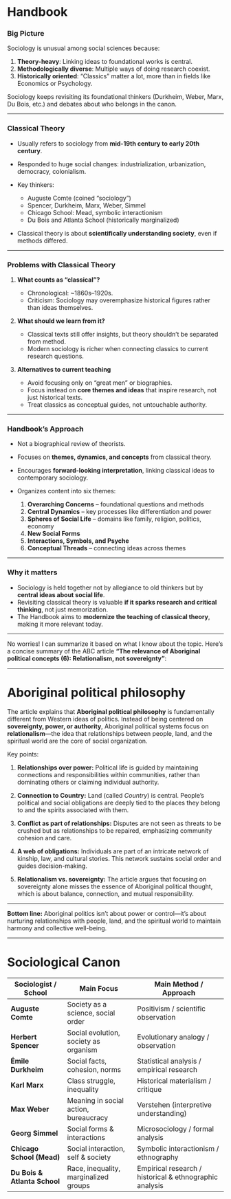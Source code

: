 
# Handbook
### **Big Picture**

Sociology is unusual among social sciences because:

1. **Theory-heavy**: Linking ideas to foundational works is central.
2. **Methodologically diverse**: Multiple ways of doing research coexist.
3. **Historically oriented**: “Classics” matter a lot, more than in fields like Economics or Psychology.

Sociology keeps revisiting its foundational thinkers (Durkheim, Weber, Marx, Du Bois, etc.) and debates about who belongs in the canon.

---

### **Classical Theory**

* Usually refers to sociology from **mid-19th century to early 20th century**.
* Responded to huge social changes: industrialization, urbanization, democracy, colonialism.
* Key thinkers:

  * Auguste Comte (coined “sociology”)
  * Spencer, Durkheim, Marx, Weber, Simmel
  * Chicago School: Mead, symbolic interactionism
  * Du Bois and Atlanta School (historically marginalized)
* Classical theory is about **scientifically understanding society**, even if methods differed.

---

### **Problems with Classical Theory**

1. **What counts as “classical”?**

   * Chronological: \~1860s–1920s.
   * Criticism: Sociology may overemphasize historical figures rather than ideas themselves.
2. **What should we learn from it?**

   * Classical texts still offer insights, but theory shouldn’t be separated from method.
   * Modern sociology is richer when connecting classics to current research questions.
3. **Alternatives to current teaching**

   * Avoid focusing only on “great men” or biographies.
   * Focus instead on **core themes and ideas** that inspire research, not just historical texts.
   * Treat classics as conceptual guides, not untouchable authority.

---

### **Handbook’s Approach**

* Not a biographical review of theorists.
* Focuses on **themes, dynamics, and concepts** from classical theory.
* Encourages **forward-looking interpretation**, linking classical ideas to contemporary sociology.
* Organizes content into six themes:

  1. **Overarching Concerns** – foundational questions and methods
  2. **Central Dynamics** – key processes like differentiation and power
  3. **Spheres of Social Life** – domains like family, religion, politics, economy
  4. **New Social Forms**
  5. **Interactions, Symbols, and Psyche**
  6. **Conceptual Threads** – connecting ideas across themes

---

### **Why it matters**

* Sociology is held together not by allegiance to old thinkers but by **central ideas about social life**.
* Revisiting classical theory is valuable **if it sparks research and critical thinking**, not just memorization.
* The Handbook aims to **modernize the teaching of classical theory**, making it more relevant today.

---
No worries! I can summarize it based on what I know about the topic. Here’s a concise summary of the ABC article **“The relevance of Aboriginal political concepts (6): Relationalism, not sovereignty”**:

---
# Aboriginal political philosophy
The article explains that **Aboriginal political philosophy** is fundamentally different from Western ideas of politics. Instead of being centered on **sovereignty, power, or authority**, Aboriginal political systems focus on **relationalism**—the idea that relationships between people, land, and the spiritual world are the core of social organization.

Key points:

1. **Relationships over power:** Political life is guided by maintaining connections and responsibilities within communities, rather than dominating others or claiming individual authority.

2. **Connection to Country:** Land (called *Country*) is central. People’s political and social obligations are deeply tied to the places they belong to and the spirits associated with them.

3. **Conflict as part of relationships:** Disputes are not seen as threats to be crushed but as relationships to be repaired, emphasizing community cohesion and care.

4. **A web of obligations:** Individuals are part of an intricate network of kinship, law, and cultural stories. This network sustains social order and guides decision-making.

5. **Relationalism vs. sovereignty:** The article argues that focusing on sovereignty alone misses the essence of Aboriginal political thought, which is about balance, connection, and mutual responsibility.

---

**Bottom line:** Aboriginal politics isn’t about power or control—it’s about nurturing relationships with people, land, and the spiritual world to maintain harmony and collective well-being.

---


# Sociological Canon
| Sociologist / School         | Main Focus                            | Main Method / Approach                                  |
| ---------------------------- | ------------------------------------- | ------------------------------------------------------- |
| **Auguste Comte**            | Society as a science, social order    | Positivism / scientific observation                     |
| **Herbert Spencer**          | Social evolution, society as organism | Evolutionary analogy / observation                      |
| **Émile Durkheim**           | Social facts, cohesion, norms         | Statistical analysis / empirical research               |
| **Karl Marx**                | Class struggle, inequality            | Historical materialism / critique                       |
| **Max Weber**                | Meaning in social action, bureaucracy | Verstehen (interpretive understanding)                  |
| **Georg Simmel**             | Social forms & interactions           | Microsociology / formal analysis                        |
| **Chicago School (Mead)**    | Social interaction, self & society    | Symbolic interactionism / ethnography                   |
| **Du Bois & Atlanta School** | Race, inequality, marginalized groups | Empirical research / historical & ethnographic analysis |
